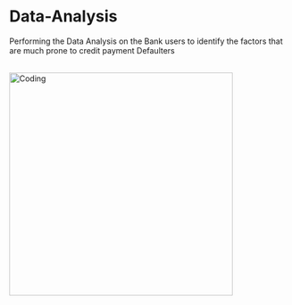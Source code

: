 # Data-Analysis

Performing the Data Analysis on the Bank users to identify the factors that are much prone to credit payment Defaulters

<br>

<img align="center" alt="Coding" width="400" src="https://media1.tenor.com/m/2Xb68ljOHT8AAAAC/hide-secret.gif">
